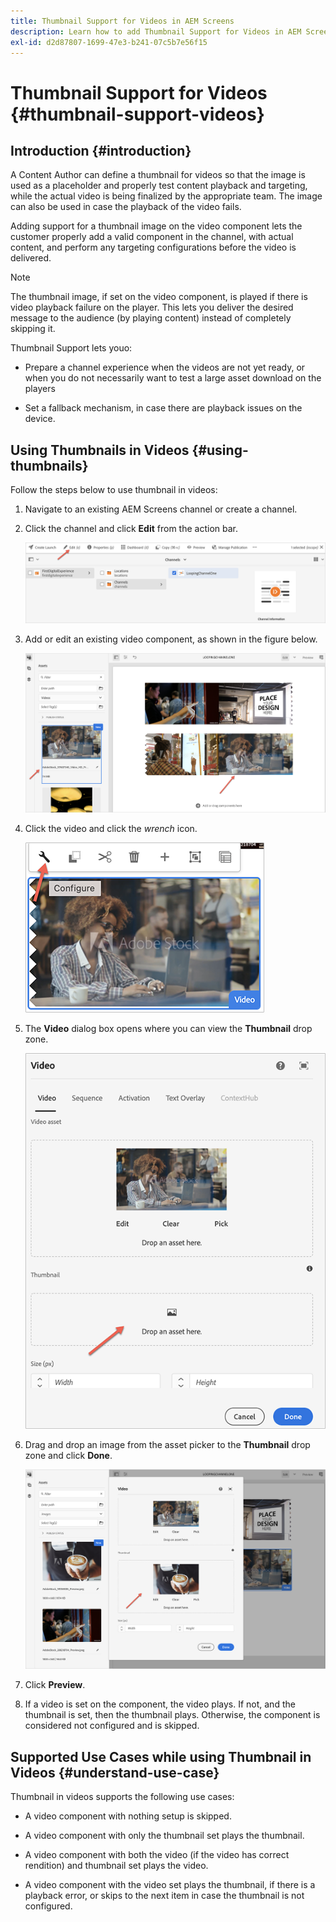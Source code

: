 ```yaml
---
title: Thumbnail Support for Videos in AEM Screens
description: Learn how to add Thumbnail Support for Videos in AEM Screens.
exl-id: d2d87807-1699-47e3-b241-07c5b7e56f15
---
```

# Thumbnail Support for Videos {#thumbnail-support-videos}

## Introduction {#introduction}

A Content Author can define a thumbnail for videos so that the image is used as a placeholder and properly test content playback and targeting, while the actual video is being finalized by the appropriate team. The image can also be used in case the playback of the video fails.

Adding support for a thumbnail image on the video component lets the customer properly add a valid component in the channel, with actual content, and perform any targeting configurations before the video is delivered. 

>[!NOTE]
>The thumbnail image, if set on the video component, is played if there is video playback failure on the player. This lets you deliver the desired message to the audience (by playing  content) instead of completely skipping it.

Thumbnail Support lets youo:

* Prepare a channel experience when the videos are not yet ready, or when you do not necessarily want to test a large asset download on the players

* Set a fallback mechanism, in case there are playback issues on the device.

## Using Thumbnails in Videos {#using-thumbnails}

Follow the steps below to use thumbnail in videos:

1. Navigate to an existing AEM Screens channel or create a channel.

1. Click the channel and click **Edit** from the action bar.

   ![image](/help/user-guide/assets/thumbnails/thumbnail-1.png)

1. Add or edit an existing video component, as shown in the figure below.

   ![image](/help/user-guide/assets/thumbnails/thumbnail-2.png)

1. Click the video and click the *wrench* icon.

   ![image](/help/user-guide/assets/thumbnails/thumbnail-3.png)

1. The **Video** dialog box opens where you can view the **Thumbnail** drop zone.

   ![image](/help/user-guide/assets/thumbnails/thumbnail-4.png)

1. Drag and drop an image from the asset picker to the **Thumbnail** drop zone and click **Done**.

   ![image](/help/user-guide/assets/thumbnails/thumbnail-5.png)

1. Click **Preview**.

1. If a video is set on the component, the video plays. If not, and the thumbnail is set, then the thumbnail plays. Otherwise, the component is considered not configured and is skipped.

## Supported Use Cases while using Thumbnail in Videos {#understand-use-case}

Thumbnail in videos supports the following use cases:

* A video component with nothing setup is skipped.

* A video component with only the thumbnail set plays the thumbnail.

* A video component with both the video (if the video has correct rendition) and thumbnail set plays the video.

* A video component with the video set plays the thumbnail, if there is a playback error, or skips to the next item in case the thumbnail is not configured.
